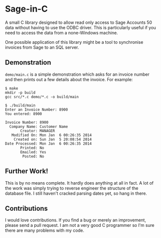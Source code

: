 # Sage-in-C

A small C library designed to allow read only access to Sage Accounts 50 data without having to use the ODBC driver. This is particularly useful if you need to access the data from a none-Windows machine. 

One possible application of this library might be a tool to synchronise invoices from Sage to an SQL server.

## Demonstration 

`demo/main.c` is a simple demonstration which asks for an invoice number and then prints out a few details about the invoice. For example:

```
$ make
mkdir -p build
gcc src/*.c demo/*.c -o build/main

$ ./build/main
Enter an Invoice Number: 8900
You entered: 8900

Invoice Number: 8900
  Company Name: Customer Name                                               
       Creator: MANAGER                                                     
   Modified On: Mon Jan  6 00:26:35 2014
    Created on: Sun Jan  5 20:08:54 2014
Date Processed: Mon Jan  6 00:26:35 2014
       Printed: No
       Emailed: Yes
        Posted: No
```

## Further Work!

This is by no means complete. It hardly does anything at all in fact. A lot of the work was simply trying to reverse engineer the structure of the database file. I still haven't cracked parsing dates yet, so hang in there. 

## Contributions

I would love contributions. If you find a bug or merely an improvement, please send a pull request. I am not a very good C programmer so I'm sure there are many problems with my code. 
